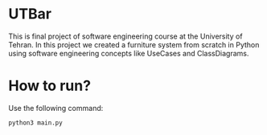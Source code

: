 # UTBar
This is final project of software engineering course at the University of Tehran. In this project we created a furniture system from scratch in Python using software engineering concepts like UseCases and ClassDiagrams.

# How to run?
Use the following command:
```
python3 main.py
```
